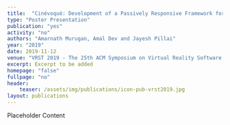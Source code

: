 ```yaml
---
title:  "Cinévoqué: Development of a Passively Responsive Framework for Seamless Evolution of Experiences in Immersive Live-Action Movies"
type: "Poster Presentation"
publication: "yes"
activity: "no"
authors: "Amarnath Murugan, Amal Dev and Jayesh Pillai"
year: "2019"
date: 2019-11-12
venue: "VRST 2019 - The 25th ACM Symposium on Virtual Reality Software and Technology, Sydney, Australia"
excerpt: Excerpt to be added
homepage: "false"
fullpage: "no"
header:
    teaser: /assets/img/publications/icon-pub-vrst2019.jpg
layout: publications    
---
```


Placeholder Content